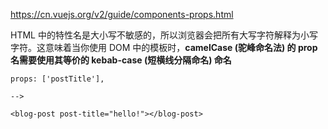 https://cn.vuejs.org/v2/guide/components-props.html



HTML 中的特性名是大小写不敏感的，所以浏览器会把所有大写字符解释为小写字符。这意味着当你使用 DOM 中的模板时，**camelCase (驼峰命名法) 的 prop 名需要使用其等价的 kebab-case (短横线分隔命名) 命名**



```
props: ['postTitle'],  

-->     

<blog-post post-title="hello!"></blog-post>
```

